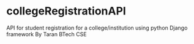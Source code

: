 # collegeRegistrationAPI
API for student registration for a college/institution using python Django framework
By Taran BTech CSE

